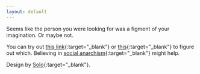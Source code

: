```yaml
---
layout: default
---
```


Seems like the person you were looking for was a figment of your imagination.  Or maybe not.  

You can try out [this link](http://blog.jobyjoseph.me){:target="_blank"} or [this](https://www.instagram.com/j0by_joseph/){:target="_blank"} to figure out which. Believing in [social anarchism](https://en.wikipedia.org/wiki/Social_anarchism){:target="_blank"} might help. 

Design by [Solo](https://github.com/chibicode/solo){:target="_blank"}.

